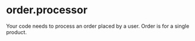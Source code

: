 # order.processor
Your code needs to process an order placed by a user. Order is for a single product.
